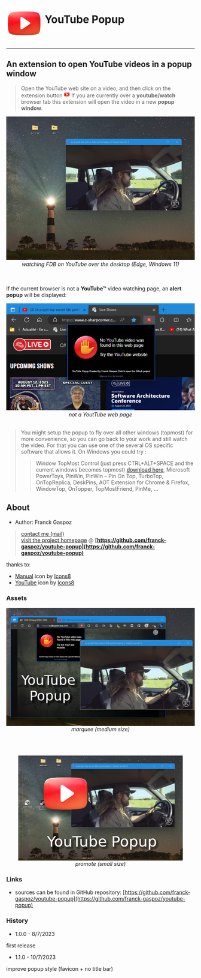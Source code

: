 # <img alt="you tube icon" src="src/icons/icons8-youtube-96.png" align="middle"> YouTube Popup
___


## An extension to open YouTube videos in a **popup window**

> Open the YouTube web site on a video, and then click on the extension button ![you tube small button](src/icons/icons8-youtube-16.png) If you are currently over a **youtube/watch** browser tab this extension will open the video in a new **popup window**.

<div align="center">
<img alt="watching FDB on YouTube while programming" src="doc/youtube-popup-fdb-v2.png">
<br>
<i>watching FDB on YouTube over the desktop (Edge, Windows 11)</i>
</div>

<br>
<br>

If the current browser is not a **YouTube™** video watching page, an **alert popup** will be displayed:

<div align="center">
<img alt="not a YouTube web page" src="doc/youtube-popup-no-video.png">
<br>
<i>not a YoutTube web page</i>
</div>
<br>

> You might setup the popup to fly over all other windows (topmost) for more convenience, so you can go back to your work and still watch the video. For that you can use one of the several OS specific software that allows it. On Windows you could try :
>> Window TopMost Control (just press CTRL+ALT+SPACE and the current windows becomes topmost) [download here](https://www.sordum.org/9182/window-topmost-control-v1-2/), Microsoft PowerToys, PinWin, PinWin – Pin On Top, TurboTop, OnTopReplica, DeskPins, AOT Extension for Chrome & Firefox, WindowTop, OnTopper, TopMostFriend, PinMe, ...

## About

- Author: Franck Gaspoz<br> 
> [contact me (mail)](mailto:franck.gaspoz@gmail.com)<br>
[visit the project homepage](https://github.com/franck-gaspoz) @ **[https://github.com/franck-gaspoz/youtube-popup](https://github.com/franck-gaspoz/youtube-popup)**

thanks to: 
- <a target="_blank" href="https://icons8.com/icon/1CFLY7AQOCRy/manual">Manual</a> icon by <a target="_blank" href="https://icons8.com">Icons8</a>
- <a target="_blank" href="https://icons8.com/icon/qLVB1tIe9Ts9/youtube">YouTube</a> icon by <a target="_blank" href="https://icons8.com">Icons8</a> 

### Assets

<div align="center">
<img alt="marquee medium size" src="doc/marquee-youtube-popup-640-400-v2.png" align="middle">
<br><i>marquee (medium size)</i>
</div>

<br><br>

<div align="center">
<img alt="promote small size" src="doc/promote-youtube-popup-fdb-440-280-small-v2.png" align="middle">
<br><i>promote (small size)</i>
</div>

### Links

- sources can be found in GitHub repository: [https://github.com/franck-gaspoz/youtube-popup](https://github.com/franck-gaspoz/youtube-popup)

### History

- 1.0.0 - 8/7/2023 

first release
  
- 1.1.0 - 10/7/2023

improve popup style (favicon + no title bar)



